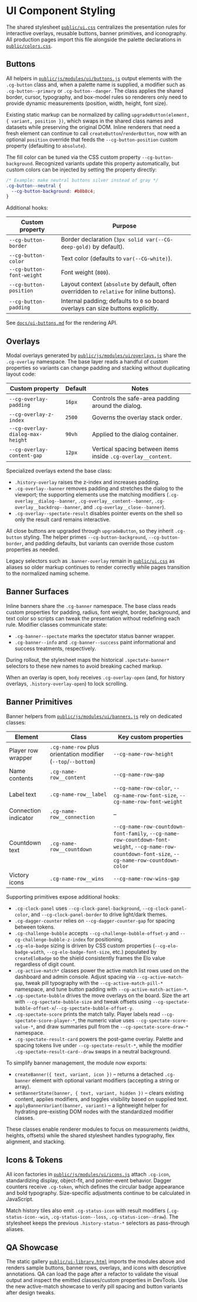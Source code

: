 # UI Component Styling

The shared stylesheet [`public/ui.css`](../public/ui.css) centralizes the presentation rules for interactive overlays, reusable buttons, banner primitives, and iconography. All production pages import this file alongside the palette declarations in [`public/colors.css`](../public/colors.css).

## Buttons

All helpers in [`public/js/modules/ui/buttons.js`](../public/js/modules/ui/buttons.js) output elements with the `.cg-button` class and, when a palette name is supplied, a modifier such as `.cg-button--primary` or `.cg-button--danger`. The class applies the shared border, cursor, typography, and box-model rules so renderers only need to provide dynamic measurements (position, width, height, font size).

Existing static markup can be normalized by calling `upgradeButton(element, { variant, position })`, which swaps in the shared class names and datasets while preserving the original DOM. Inline renderers that need a fresh element can continue to call `createButton`/`renderButton`, now with an optional `position` override that feeds the `--cg-button-position` custom property (defaulting to `absolute`).

The fill color can be tuned via the CSS custom property `--cg-button-background`. Recognized variants update this property automatically, but custom colors can be injected by setting the property directly:

```css
/* Example: make neutral buttons silver instead of gray */
.cg-button--neutral {
  --cg-button-background: #b8b8c4;
}
```

Additional hooks:

| Custom property | Purpose |
| --- | --- |
| `--cg-button-border` | Border declaration (`3px solid var(--CG-deep-gold)` by default). |
| `--cg-button-color` | Text color (defaults to `var(--CG-white)`). |
| `--cg-button-font-weight` | Font weight (`800`). |
| `--cg-button-position` | Layout context (`absolute` by default, often overridden to `relative` for inline buttons). |
| `--cg-button-padding` | Internal padding; defaults to `0` so board overlays can size buttons explicitly. |

See [`docs/ui-buttons.md`](./ui-buttons.md) for the rendering API.

## Overlays

Modal overlays generated by [`public/js/modules/ui/overlays.js`](../public/js/modules/ui/overlays.js) share the `.cg-overlay` namespace. The base layer reads a handful of custom properties so variants can change padding and stacking without duplicating layout code:

| Custom property | Default | Notes |
| --- | --- | --- |
| `--cg-overlay-padding` | `16px` | Controls the safe-area padding around the dialog. |
| `--cg-overlay-z-index` | `2500` | Governs the overlay stack order. |
| `--cg-overlay-dialog-max-height` | `90vh` | Applied to the dialog container. |
| `--cg-overlay-content-gap` | `12px` | Vertical spacing between items inside `.cg-overlay__content`. |

Specialized overlays extend the base class:

- `.history-overlay` raises the z-index and increases padding.
- `.cg-overlay--banner` removes padding and stretches the dialog to the viewport; the supporting elements use the matching modifiers (`.cg-overlay__dialog--banner`, `.cg-overlay__content--banner`, `.cg-overlay__backdrop--banner`, and `.cg-overlay__close--banner`).
- `.cg-overlay--spectate-result` disables pointer events on the shell so only the result card remains interactive.

All close buttons are upgraded through `upgradeButton`, so they inherit `.cg-button` styling. The helper primes `--cg-button-background`, `--cg-button-border`, and padding defaults, but variants can override those custom properties as needed.

Legacy selectors such as `.banner-overlay` remain in [`public/ui.css`](../public/ui.css) as aliases so older markup continues to render correctly while pages transition to the normalized naming scheme.

## Banner Surfaces

Inline banners share the `.cg-banner` namespace. The base class reads custom properties for padding, radius, font weight, border, background, and text color so scripts can tweak the presentation without redefining each rule. Modifier classes communicate state:

- `.cg-banner--spectate` marks the spectator status banner wrapper.
- `.cg-banner--info` and `.cg-banner--success` paint informational and success treatments, respectively.

During rollout, the stylesheet maps the historical `.spectate-banner*` selectors to these new names to avoid breaking cached markup.

When an overlay is open, `body` receives `.cg-overlay-open` (and, for history overlays, `.history-overlay-open`) to lock scrolling.

## Banner Primitives

Banner helpers from [`public/js/modules/ui/banners.js`](../public/js/modules/ui/banners.js) rely on dedicated classes:

| Element | Class | Key custom properties |
| --- | --- | --- |
| Player row wrapper | `.cg-name-row` plus orientation modifier (`--top`/`--bottom`) | `--cg-name-row-height` |
| Name contents | `.cg-name-row__content` | `--cg-name-row-gap` |
| Label text | `.cg-name-row__label` | `--cg-name-row-color`, `--cg-name-row-font-size`, `--cg-name-row-font-weight` |
| Connection indicator | `.cg-name-row__connection` | – |
| Countdown text | `.cg-name-row__countdown` | `--cg-name-row-countdown-font-family`, `--cg-name-row-countdown-font-weight`, `--cg-name-row-countdown-font-size`, `--cg-name-row-countdown-color` |
| Victory icons | `.cg-name-row__wins` | `--cg-name-row-wins-gap` |

Supporting primitives expose additional hooks:

- `.cg-clock-panel` uses `--cg-clock-panel-background`, `--cg-clock-panel-color`, and `--cg-clock-panel-border` to drive light/dark themes.
- `.cg-dagger-counter` relies on `--cg-dagger-counter-gap` for spacing between tokens.
- `.cg-challenge-bubble` accepts `--cg-challenge-bubble-offset-y` and `--cg-challenge-bubble-z-index` for positioning.
- `.cg-elo-badge` sizing is driven by CSS custom properties (`--cg-elo-badge-width`, `--cg-elo-badge-font-size`, etc.) populated by `createEloBadge` so the shield consistently frames the Elo value regardless of digit count.
- `.cg-active-match*` classes power the active match list rows used on the dashboard and admin console. Adjust spacing via `--cg-active-match-gap`, tweak pill typography with the `--cg-active-match-pill-*` namespace, and tune button padding with `--cg-active-match-action-*`.
- `.cg-spectate-bubble` drives the move overlays on the board. Size the art with `--cg-spectate-bubble-size` and tweak offsets using `--cg-spectate-bubble-offset-x`/`--cg-spectate-bubble-offset-y`.
- `.cg-spectate-score` prints the match tally. Player labels read `--cg-spectate-score-player-*`, the numeric value uses `--cg-spectate-score-value-*`, and draw summaries pull from the `--cg-spectate-score-draw-*` namespace.
- `.cg-spectate-result-card` powers the post-game overlay. Palette and spacing tokens live under `--cg-spectate-result-*`, while the modifier `.cg-spectate-result-card--draw` swaps in a neutral background.

To simplify banner management, the module now exports:

- `createBanner({ text, variant, icon })` – returns a detached `.cg-banner` element with optional variant modifiers (accepting a string or array).
- `setBannerState(banner, { text, variant, hidden })` – clears existing content, applies modifiers, and toggles visibility based on supplied text.
- `applyBannerVariant(banner, variant)` – a lightweight helper for hydrating pre-existing DOM nodes with the standardized modifier classes.

These classes enable renderer modules to focus on measurements (widths, heights, offsets) while the shared stylesheet handles typography, flex alignment, and stacking.

## Icons & Tokens

All icon factories in [`public/js/modules/ui/icons.js`](../public/js/modules/ui/icons.js) attach `.cg-icon`, standardizing display, object-fit, and pointer-event behavior. Dagger counters receive `.cg-token`, which defines the circular badge appearance and bold typography. Size-specific adjustments continue to be calculated in JavaScript.

Match history tiles also emit `.cg-status-icon` with result modifiers (`.cg-status-icon--win`, `.cg-status-icon--loss`, `.cg-status-icon--draw`). The stylesheet keeps the previous `.history-status-*` selectors as pass-through aliases.

## QA Showcase

The static gallery [`public/ui-library.html`](../public/ui-library.html) imports the modules above and renders sample buttons, banner rows, overlays, and icons with descriptive annotations. QA can load the page after a refactor to validate the visual output and inspect the emitted classes/custom properties in DevTools. Use the new active-match showcase to verify pill spacing and button variants after design tweaks.
